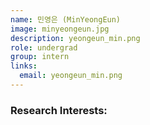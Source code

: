 ```yaml
---
name: 민영은 (MinYeongEun)
image: minyeongeun.jpg
description: yeongeun_min.png
role: undergrad
group: intern
links:   
  email: yeongeun_min.png
---
```


### Research Interests:
